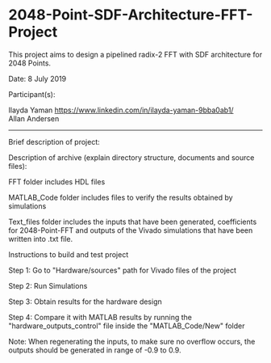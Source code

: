 # 2048-Point-SDF-Architecture-FFT-Project

This project aims to design a pipelined radix-2 FFT with SDF architecture for 2048 Points.  

Date: 8 July 2019

Participant(s):

Ilayda Yaman https://www.linkedin.com/in/ilayda-yaman-9bba0ab1/ <br/>
Allan Andersen 

**************************************************************************

Brief description of project: 

Description of archive (explain directory structure, documents and source files):

FFT folder includes HDL files

MATLAB_Code folder includes files to verify the results obtained by simulations 

Text_files folder includes the inputs that have been generated, coefficients for 2048-Point-FFT and outputs of the Vivado simulations that have been written into .txt file. 

Instructions to build and test project

Step 1: Go to "Hardware/sources" path for Vivado files of the project

Step 2: Run Simulations

Step 3: Obtain results for the hardware design

Step 4: Compare it with MATLAB results by running the "hardware_outputs_control" file inside the "MATLAB_Code/New" folder 

Note: When regenerating the inputs, to make sure no overflow occurs, the outputs should be generated in range of -0.9 to 0.9. 
